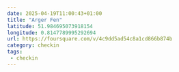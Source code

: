```yaml
---
date: 2025-04-19T11:00:43+01:00
title: "Arger Fen"
latitude: 51.984695073918154
longitude: 0.8147789995292694
url: https://foursquare.com/v/4c9dd5ad54c8a1cd866b874b
category: checkin
tags:
 - checkin
---
```

